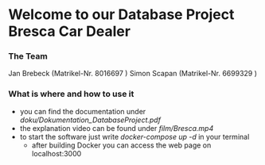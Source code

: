 # Welcome to our Database Project Bresca Car Dealer

### The Team
Jan Brebeck (Matrikel-Nr. 8016697 )
Simon Scapan (Matrikel-Nr. 6699329 )

### What is where and how to use it

- you can find the documentation under  *doku/Dokumentation_DatabaseProject.pdf*
- the explanation video can be found under *film/Bresca.mp4*
- to start the software just write *docker-compose up -d* in your terminal
    - after building Docker you can access the web page on localhost:3000
